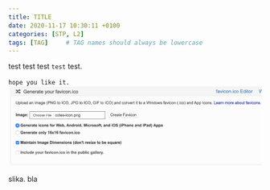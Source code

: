 ```yaml
---
title: TITLE
date: 2020-11-17 10:30:11 +0100
categories: [STP, L2]
tags: [TAG]     # TAG names should always be lowercase
---
```


test test test `test` test.

`hope you like it.`
![regulars](/assets/img/sample/upload-image.png)

slika.
bla
